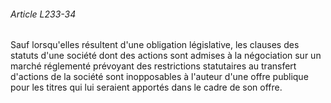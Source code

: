 ###### Article L233-34

Sauf lorsqu'elles résultent d'une obligation législative, les clauses des statuts d'une société dont des actions sont admises à la négociation sur un marché réglementé prévoyant des restrictions statutaires au transfert d'actions de la société sont inopposables à l'auteur d'une offre publique pour les titres qui lui seraient apportés dans le cadre de son offre.

